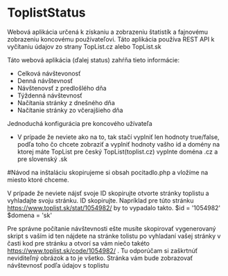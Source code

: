 # ToplistStatus
Webová aplikácia určená k získaniu a zobrazeniu štatistík a fajnovému zobrazeniu koncovému používateľovi. Táto aplikácia používa REST API k vyčítaniu údajov zo strany
TopList.cz alebo TopList.sk

Táto webová aplikácia (ďalej status) zahŕňa tieto informácie:
  - Celková návštevonosť
  - Denná návštevnosť
  - Návštenovsť z predlošlého dňa
  - Týždenná návštevnosť
  - Načítania stránky z dnešného dňa
  - Načítanie stránky zo včerajšieho dňa
  
Jednoduchá konfigurácia pre koncového užívateľa
  - V prípade že neviete ako na to, tak stačí vyplniť len hodnoty true/false, podľa toho čo chcete zobraziť a vyplniť hodnoty vašho id a domény na ktorej máte TopList
  pre český TopList(toplist.cz) vyplnte doména .cz a pre slovenský .sk

#Návod na inštaláciu
skopirujeme si obsah pocitadlo.php a vložíme na miesto ktoré chceme.

V prípade že neviete nájsť svoje ID skopirujte otvorte stránky toplistu a vyhladajte svoju stránku. ID skopirujte. Napríklad pre túto stránku https://www.toplist.sk/stat/1054982/ by to vypadalo takto. 
$id = '1054982'
$domena = 'sk'

Pre správne počítanie návštevnosti ešte musíte skopirovať vygenerovaný skript s vaším id ten nájdete na stránke tolistu po vyhladaní vašej stránky v časti kod pre stránku a otvorí sa vám niečo takéto https://www.toplist.sk/code/1054982/ . Tu odporúčam si zaškrtnúť neviditeľný obrázok a to je všetko. Stránka vám bude zobrazovať návštevnosť podľa údajov s toplistu

